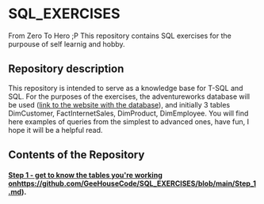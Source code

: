 # SQL_EXERCISES
From Zero To Hero ;P  This repository contains SQL exercises for the purpouse of self learnig and hobby.
## Repository description
This repository is intended to serve as a knowledge base for T-SQL and SQL.
For the purposes of the exercises, the adventureworks database will be used ([link to the website with the database](https://learn.microsoft.com/en-us/sql/samples/adventureworks-install-configure?view=sql-server-ver16&tabs=ssms)), and initially 3 tables DimCustomer, FactInternetSales, DimProduct, DimEmployee.
You will find here examples of queries from the simplest to advanced ones, have fun, I hope it will be a helpful read.


## Contents of the Repository

#### [Step 1 - get to know the tables you're working on](https://github.com/GeeHouseCode/SQL_EXERCISES/blob/main/Step_1.md)https://github.com/GeeHouseCode/SQL_EXERCISES/blob/main/Step_1.md).


